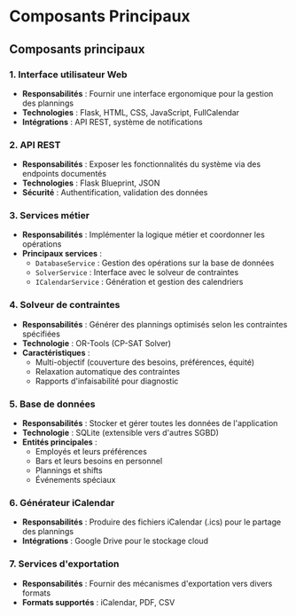 # Composants Principaux

## Composants principaux

### 1. Interface utilisateur Web

- **Responsabilités** : Fournir une interface ergonomique pour la gestion des plannings
- **Technologies** : Flask, HTML, CSS, JavaScript, FullCalendar
- **Intégrations** : API REST, système de notifications

### 2. API REST

- **Responsabilités** : Exposer les fonctionnalités du système via des endpoints documentés
- **Technologies** : Flask Blueprint, JSON
- **Sécurité** : Authentification, validation des données

### 3. Services métier

- **Responsabilités** : Implémenter la logique métier et coordonner les opérations
- **Principaux services** :
    - `DatabaseService` : Gestion des opérations sur la base de données
    - `SolverService` : Interface avec le solveur de contraintes
    - `ICalendarService` : Génération et gestion des calendriers

### 4. Solveur de contraintes

- **Responsabilités** : Générer des plannings optimisés selon les contraintes spécifiées
- **Technologie** : OR-Tools (CP-SAT Solver)
- **Caractéristiques** :
    - Multi-objectif (couverture des besoins, préférences, équité)
    - Relaxation automatique des contraintes
    - Rapports d'infaisabilité pour diagnostic

### 5. Base de données

- **Responsabilités** : Stocker et gérer toutes les données de l'application
- **Technologie** : SQLite (extensible vers d'autres SGBD)
- **Entités principales** :
    - Employés et leurs préférences
    - Bars et leurs besoins en personnel
    - Plannings et shifts
    - Événements spéciaux

### 6. Générateur iCalendar

- **Responsabilités** : Produire des fichiers iCalendar (.ics) pour le partage des plannings
- **Intégrations** : Google Drive pour le stockage cloud

### 7. Services d'exportation

- **Responsabilités** : Fournir des mécanismes d'exportation vers divers formats
- **Formats supportés** : iCalendar, PDF, CSV

